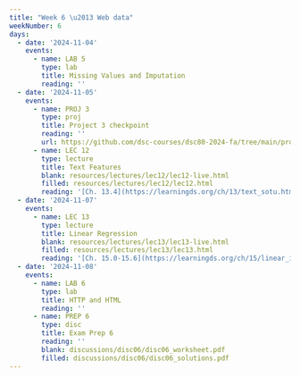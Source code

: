 ```yaml
---
title: "Week 6 \u2013 Web data"
weekNumber: 6
days:
  - date: '2024-11-04'
    events:
      - name: LAB 5
        type: lab
        title: Missing Values and Imputation
        reading: ''
  - date: '2024-11-05'
    events:
      - name: PROJ 3
        type: proj
        title: Project 3 checkpoint
        reading: ''
        url: https://github.com/dsc-courses/dsc80-2024-fa/tree/main/projects/project03
      - name: LEC 12
        type: lecture
        title: Text Features
        blank: resources/lectures/lec12/lec12-live.html
        filled: resources/lectures/lec12/lec12.html
        reading: '[Ch. 13.4](https://learningds.org/ch/13/text_sotu.html)'
  - date: '2024-11-07'
    events:
      - name: LEC 13
        type: lecture
        title: Linear Regression
        blank: resources/lectures/lec13/lec13-live.html
        filled: resources/lectures/lec13/lec13.html
        reading: '[Ch. 15.0-15.6](https://learningds.org/ch/15/linear_intro.html)'
  - date: '2024-11-08'
    events:
      - name: LAB 6
        type: lab
        title: HTTP and HTML
        reading: ''
      - name: PREP 6
        type: disc
        title: Exam Prep 6
        reading: ''
        blank: discussions/disc06/disc06_worksheet.pdf
        filled: discussions/disc06/disc06_solutions.pdf
---
```

